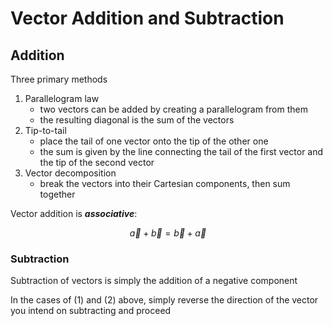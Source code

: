 # Vector Addition and Subtraction

## Addition

Three primary methods
1. Parallelogram law
	- two vectors can be added by creating a parallelogram from them
	- the resulting diagonal is the sum of the vectors
2. Tip-to-tail
	- place the tail of one vector onto the tip of the other one
	- the sum is given by the line connecting the tail of the first vector and the tip of the second vector
3. Vector decomposition
	- break the vectors into their Cartesian components, then sum together

Vector addition is ***associative***:

$$
\vec{a}+\vec{b}=\vec{b}+\vec{a}
$$

### Subtraction

Subtraction of vectors is simply the addition of a negative component

In the cases of (1) and (2) above, simply reverse the direction of the vector you intend on subtracting and proceed